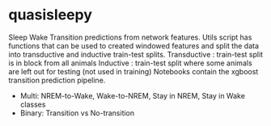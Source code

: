 # quasisleepy
Sleep Wake Transition predictions from network features.
Utils script has functions that can be used to created windowed features and split the data into transductive and inductive train-test splits.
Transductive : train-test split is in block from all animals
Inductive : train-test split where some animals are left out for testing (not used in training)
Notebooks contain the xgboost transition prediction pipeline.
  - Multi: NREM-to-Wake, Wake-to-NREM, Stay in NREM, Stay in Wake classes
  - Binary: Transition vs No-transition
    
